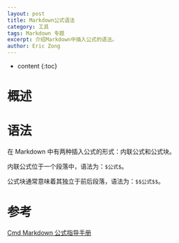 ```yaml
---
layout: post
title: Markdown公式语法
category: 工具
tags: Markdown 专题
excerpt: 介绍Markdown中插入公式的语法。
author: Eric Zong
---
```


* content
{:toc}
# 概述



# 语法

在 Markdown 中有两种插入公式的形式：内联公式和公式块。

内联公式位于一个段落中，语法为：`$公式$`。

公式块通常意味着其独立于前后段落，语法为：`$$公式$$`。



# 参考

[Cmd Markdown 公式指导手册](https://www.zybuluo.com/codeep/note/163962)